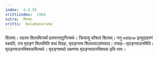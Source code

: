 ```yaml
---
index:  4.4.55
vrittiindex:  1584
sutra:  शिल्पम्
vritti:  balamanorama 
---
```


शिल्पम्। तदस्य शिल्पमित्यर्थे प्रतमान्ताट्ठगित्यर्थः। क्रियासु कौशलं शिल्पम्। ननु `मार्दङ्गिक` इत्युदाहरणं वक्ष्यति, तत्र मृदङ्गं शिल्पमिति कथं विग्रहः, मृदङ्गस्य शिल्पत्वाऽसंभवात्। तत्राह--मृदङ्गवादनमिति। मृदङ्गवादनविषयकमित्यर्थः। मृदङ्गशब्दो लक्षणया मृदङ्गवादनविषयक इति भावः। 

